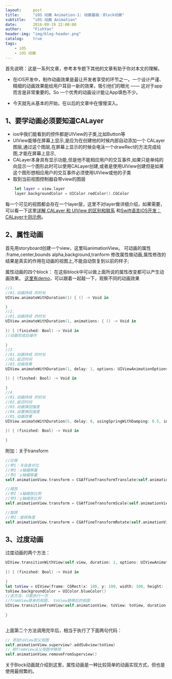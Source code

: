 ```yaml
---
layout:     post
title:      "iOS 动画 Animation-1: 动画基础：Block动画"
subtitle:   "iOS 动画 Animation"
date:       2016-09-19 22:00:00
author:     "FishYan"
header-img: "img/blog-header.png" 
catalog:    true
tags:
    - iOS
    - iOS 动画
---
```


首先说明：这是一系列文章，参考本专题下其他的文章有助于你对本文的理解。
- 在iOS开发中，制作动画效果是最让开发者享受的环节之一。一个设计严谨、精细的动画效果能给用户耳目一新的效果，吸引他们的眼光 —— 这对于app而言是非常重要的。So 一个优秀的动画设计能让App填色不少。

- 今天就先从基本的开始，在以后的文章中在慢慢深入。

##  1、要学动画必须要知道CALayer

- ios中我们能看到的控件都是UIView的子类,比如Button等
- UIView能够在屏幕上显示,是应为在创建他的时候内部自动添加一个  CALayer图层,通过这个图层,在屏幕上显示的时候会电泳一个drawRect的方法完成绘图,才能在屏幕上显示,
- CALayer本身具有显示功能,但是他不能相应用户的交互事件,如果只是单纯的向显示一个图形此时可以使用CALayer创建,或者是使用UIView创建但是如果这个图形想相应用户的交互事件必须使用UIView或他的子类
- 取到当前视图控制器自带view的图层
```swift
	let layer = view.layer
    layer.backgroundColor = UIColor.redColor().CGColor
```
每一个可见的视图都会存在一个layer层，这里不对layer做详细介绍，如果需要，可以看一下这里[详解 CALayer 和 UIView 的区别和联系](http://blog.csdn.net/fish_yan_/article/details/50826038%20%E8%AF%A6%E8%A7%A3%20CALayer%20%E5%92%8C%20UIView%20%E7%9A%84%E5%8C%BA%E5%88%AB%E5%92%8C%E8%81%94%E7%B3%BB) 和[Swift语言iOS开发：CALayer十则示例](http://blog.csdn.net/fish_yan_/article/details/50826007)。

## 2、属性动画
首先用storyboard创建一个view，这里叫animationView。
可动画的属性 :frame,center,bounds alpha,background,tranform
修改属性做动画,属性修改的结果是真实的作用在动画的视图上,不能自动恢复到以前的样子;

属性动画的四个block：
在这些block中可以做上面所说的属性改变都可以产生动画效果。
[这里有demo](https://github.com/fish-yan/Animation1)，可以跟着一起敲一下，观察不同的动画效果

```swift
//1.
//01.动画持续 的时长
UIView.animateWithDuration(1) { () -> Void in

}
//2.
//01.动画持续 的时长
UIView.animateWithDuration(1, animations: { () -> Void in
            
}) { (finished: Bool) -> Void in
//动画完成后操作
                
}
//3.
//01.动画持续 的时长
//02.延迟时间
//03.动画效果
UIView.animateWithDuration(1, delay: 1, options: UIViewAnimationOptions.AllowUserInteraction, animations: { () -> Void in

}) { (finshed: Bool) -> Void in
                
}
//4.
//01.动画持续 的时长
//02.延迟时间
//03.动画弹回强度
//04.设置弹回速度
//05.动画效果
UIView.animateWithDuration(5, delay: 0, usingSpringWithDamping: 0.5, initialSpringVelocity: 20, options: UIViewAnimationOptions.TransitionNone, animations: { () -> Void in
           
}) { (finished: Bool) -> Void in
                
}
```
附加：关于transform
```swift
//位移
//参1：与自身对比
//参2：x轴偏移量
//参2：y轴偏移量
self.animationView.transform = CGAffineTransformTranslate(self.animationView.transform, 10, 50)

//缩放
//参2：x轴缩放比例
//参3：y轴缩放比例
self.animationView.transform = CGAffineTransformScale(self.animationView.transform, 0.5, 0.5);

//旋转
//参2：旋转角度
self.animationView.transform = CGAffineTransformRotate(self.animationView.transform, CGFloat(M_PI))
```
## 3、过度动画

过度动画的两个方法：
```swift
UIView.transitionWithView(self.view, duration: 1, options: UIViewAnimationOptions.TransitionNone, animations: { () -> Void in
        
}) { (finished: Bool) -> Void in
        
}
let toView = UIView(frame: CGRect(x: 100, y: 100, width: 100, height: 100))
toView.backgroundColor = UIColor.blueColor()
//该方法，只能执行一次
//fromView原来的视图， toView替换后的视图
UIView.transitionFromView(self.animationView, toView: toView, duration: 1, options: UIViewAnimationOptions.TransitionNone) { (finished: Bool) -> Void in
            
}   
   
```
上面第二个方法调用完毕后，相当于执行了下面两句代码：
```swift     
// 添加toView到父视图
self.animationView.superview?.addSubview(toView)
// 把fromView从父视图中移除
self.animationView.removeFromSuperview() 
```

关于Block动画就介绍到这里，属性动画是一种比较简单的动画实现方式，但也是使用最频繁的。

